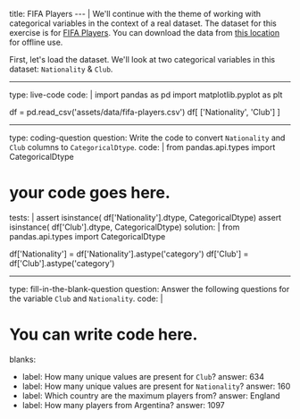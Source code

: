 title: FIFA Players
--- |
  We'll continue with the theme of working with categorical variables in the context of a real dataset. The dataset for this exercise is for [FIFA Players](https://www.kaggle.com/artimous/complete-fifa-2017-player-dataset-global/data). You can download the data from [this location](assets/data/fifa-players.csv) for offline use.

  First, let's load the dataset. We'll look at two categorical variables in this dataset: `Nationality` & `Club`.

---
type: live-code
code: |
  import pandas as pd
  import matplotlib.pyplot as plt

  df = pd.read_csv('assets/data/fifa-players.csv')
  df[ ['Nationality', 'Club'] ]

---
type: coding-question
question: Write the code to convert `Nationality` and `Club` columns to `CategoricalDtype`.
code: |
  from pandas.api.types import CategoricalDtype

  # your code goes here.

tests: |
  assert isinstance( df['Nationality'].dtype, CategoricalDtype)
  assert isinstance( df['Club'].dtype, CategoricalDtype)
solution: |
  from pandas.api.types import CategoricalDtype

  df['Nationality'] = df['Nationality'].astype('category')
  df['Club'] = df['Club'].astype('category')

---
type: fill-in-the-blank-question
question: Answer the following questions for the variable `Club` and `Nationality`.
code: |
  # You can write code here.

blanks:
  - label: How many unique values are present for `Club`?
    answer: 634
  - label: How many unique values are present for `Nationality`?
    answer: 160
  - label: Which country are the maximum players from?
    answer: England
  - label: How many players from Argentina?
    answer: 1097
